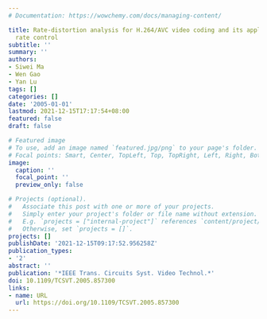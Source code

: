 ```yaml
---
# Documentation: https://wowchemy.com/docs/managing-content/

title: Rate-distortion analysis for H.264/AVC video coding and its application to
  rate control
subtitle: ''
summary: ''
authors:
- Siwei Ma
- Wen Gao
- Yan Lu
tags: []
categories: []
date: '2005-01-01'
lastmod: 2021-12-15T17:17:54+08:00
featured: false
draft: false

# Featured image
# To use, add an image named `featured.jpg/png` to your page's folder.
# Focal points: Smart, Center, TopLeft, Top, TopRight, Left, Right, BottomLeft, Bottom, BottomRight.
image:
  caption: ''
  focal_point: ''
  preview_only: false

# Projects (optional).
#   Associate this post with one or more of your projects.
#   Simply enter your project's folder or file name without extension.
#   E.g. `projects = ["internal-project"]` references `content/project/deep-learning/index.md`.
#   Otherwise, set `projects = []`.
projects: []
publishDate: '2021-12-15T09:17:52.956258Z'
publication_types:
- '2'
abstract: ''
publication: '*IEEE Trans. Circuits Syst. Video Technol.*'
doi: 10.1109/TCSVT.2005.857300
links:
- name: URL
  url: https://doi.org/10.1109/TCSVT.2005.857300
---
```

